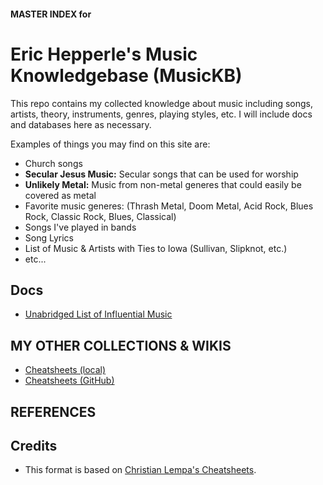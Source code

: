 #### MASTER INDEX for
# Eric Hepperle's Music Knowledgebase (MusicKB)

This repo contains my collected knowledge about music including songs, artists, theory, instruments, genres, playing styles, etc. I will include docs and databases here as necessary.

Examples of things you may find on this site are:

- Church songs
- **Secular Jesus Music:** Secular songs that can be used for worship
- **Unlikely Metal:** Music from non-metal generes that could easily be covered as metal
- Favorite music generes: (Thrash Metal, Doom Metal, Acid Rock, Blues Rock, Classic Rock, Blues, Classical)
- Songs I've played in bands
- Song Lyrics
- List of Music & Artists with Ties to Iowa (Sullivan, Slipknot, etc.)
- etc...

## Docs

- [Unabridged List of Influential Music](/_docs/EH_MUSIC__20240511SongsList_UNAB.ods)


## MY OTHER COLLECTIONS & WIKIS

- [Cheatsheets (local)](/../_cheatsheets/)
- [Cheatsheets (GitHub)](https://github.com/codewizard13/ehw-cheatsheets)

## REFERENCES

## Credits

- This format is based on [Christian Lempa's Cheatsheets](https://github.com/ChristianLempa/cheat-sheets/blob/main/linux/awk.md).